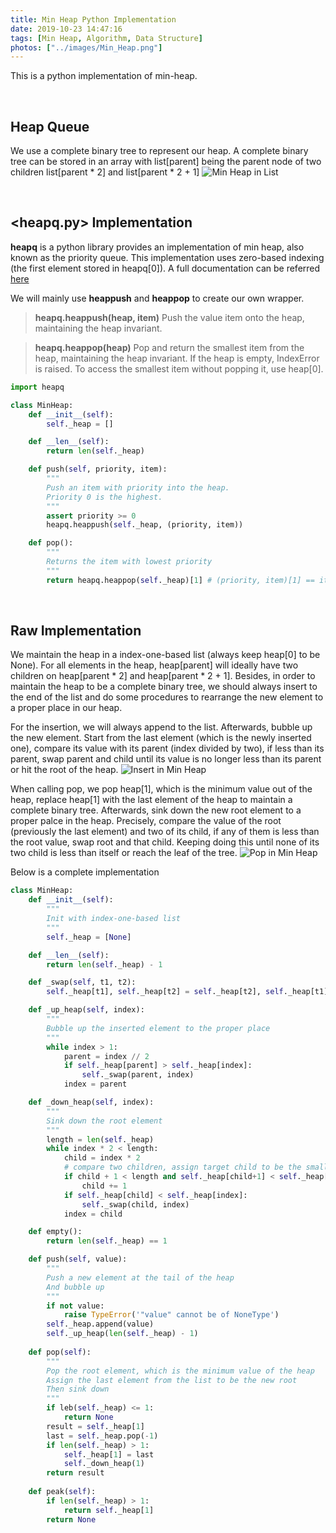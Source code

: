 ```yaml
---
title: Min Heap Python Implementation
date: 2019-10-23 14:47:16
tags: [Min Heap, Algorithm, Data Structure]
photos: ["../images/Min_Heap.png"]
---
```


This is a python implementation of min-heap.
<!-- more -->
<br/>

## Heap Queue

We use a complete binary tree to represent our heap. A complete binary tree can be stored in an array with list[parent] being the parent node of two children list[parent \* 2] and list[parent \* 2 + 1]
![Min Heap in List](Min_Heap_List.png)

<br/>

## <heapq.py> Implementation

**heapq** is a python library provides an implementation of min heap, also known as the priority queue. This implementation uses zero-based indexing (the first element stored in heapq[0]). A full documentation can be referred [here](https://docs.python.org/2/library/heapq.html)

We will mainly use **heappush** and **heappop** to create our own wrapper.

> **heapq.heappush(heap, item)**
> Push the value item onto the heap, maintaining the heap invariant.

> **heapq.heappop(heap)**
> Pop and return the smallest item from the heap, maintaining the heap invariant. If the heap is empty, IndexError is raised. To access the smallest item without popping it, use heap[0].

```python
import heapq

class MinHeap:
    def __init__(self):
        self._heap = []

    def __len__(self):
        return len(self._heap)

    def push(self, priority, item):
        """
        Push an item with priority into the heap.
        Priority 0 is the highest.
        """
        assert priority >= 0
        heapq.heappush(self._heap, (priority, item))

    def pop():
        """
        Returns the item with lowest priority
        """
        return heapq.heappop(self._heap)[1] # (priority, item)[1] == item

```

<br/>

## Raw Implementation

We maintain the heap in a index-one-based list (always keep heap[0] to be None). For all elements in the heap, heap[parent] will ideally have two children on heap[parent \* 2] and heap[parent \* 2 + 1]. Besides, in order to maintain the heap to be a complete binary tree, we should always insert to the end of the list and do some procedures to rearrange the new element to a proper place in our heap.

For the insertion, we will always append to the list. Afterwards, bubble up the new element. Start from the last element (which is the newly inserted one), compare its value with its parent (index divided by two), if less than its parent, swap parent and child until its value is no longer less than its parent or hit the root of the heap.
![Insert in Min Heap](Min_Heap_Insert.png)

When calling pop, we pop heap[1], which is the minimum value out of the heap, replace heap[1] with the last element of the heap to maintain a complete binary tree. Afterwards, sink down the new root element to a proper palce in the heap. Precisely, compare the value of the root (previously the last element) and two of its child, if any of them is less than the root value, swap root and that child. Keeping doing this until none of its two child is less than itself or reach the leaf of the tree.
![Pop in Min Heap](Min_Heap_Pop.png)

Below is a complete implementation

```python
class MinHeap:
    def __init__(self):
        """
        Init with index-one-based list
        """
        self._heap = [None]

    def __len__(self):
        return len(self._heap) - 1

    def _swap(self, t1, t2):
        self._heap[t1], self._heap[t2] = self._heap[t2], self._heap[t1]

    def _up_heap(self, index):
        """
        Bubble up the inserted element to the proper place
        """
        while index > 1:
            parent = index // 2
            if self._heap[parent] > self._heap[index]:
                self._swap(parent, index)
            index = parent

    def _down_heap(self, index):
        """
        Sink down the root element
        """
        length = len(self._heap)
        while index * 2 < length:
            child = index * 2
            # compare two children, assign target child to be the smaller one
            if child + 1 < length and self._heap[child+1] < self._heap[child]:      
                child += 1
            if self._heap[child] < self._heap[index]:
                self._swap(child, index)
            index = child

    def empty():
        return len(self._heap) == 1

    def push(self, value):
        """
        Push a new element at the tail of the heap
        And bubble up
        """
        if not value:
            raise TypeError('"value" cannot be of NoneType')
        self._heap.append(value)
        self._up_heap(len(self._heap) - 1)
    
    def pop(self):
        """
        Pop the root element, which is the minimum value of the heap
        Assign the last element from the list to be the new root
        Then sink down
        """
        if leb(self._heap) <= 1:
            return None
        result = self._heap[1]
        last = self._heap.pop(-1)
        if len(self._heap) > 1:
            self._heap[1] = last
            self._down_heap(1)
        return result
    
    def peak(self):
        if len(self._heap) > 1:
            return self._heap[1]
        return None

```
